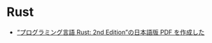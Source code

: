 # Rust

- [“プログラミング言語 Rust: 2nd Edition”の日本語版 PDF を作成した](https://qiita.com/yyu/items/18df35988f3ea3b12af0)
